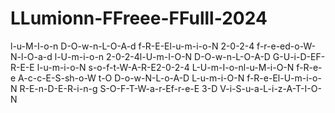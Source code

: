 # LLumionn-FFreee-FFulll-2024
l-u-M-I-o-n D-O-w-n-L-O-A-d f-R-E-El-u-m-i-o-N 2-0-2-4 f-r-e-ed-o-W-N-l-O-a-d l-U-m-i-o-n 2-0-2-4l-U-m-I-O-N D-O-w-n-L-O-A-D G-U-i-D-EF-R-E-E l-u-m-i-o-N s-o-f-t-W-A-R-E2-0-2-4 L-U-m-I-o-nl-u-M-i-O-N f-R-e-e A-c-c-E-S-sh-o-W t-O D-o-w-N-L-o-A-D L-u-m-i-O-N f-R-e-El-U-m-i-o-N R-E-n-D-E-R-i-n-g S-O-F-T-W-a-r-Ef-r-e-E 3-D V-i-S-u-a-L-i-z-A-T-I-O-N
